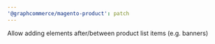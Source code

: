 ```yaml
---
'@graphcommerce/magento-product': patch
---
```


Allow adding elements after/between product list items (e.g. banners)
